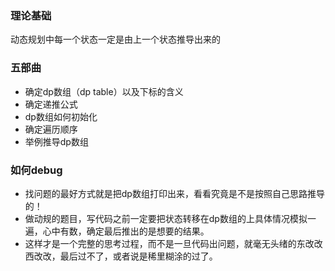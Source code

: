 
### 理论基础

动态规划中每一个状态一定是由上一个状态推导出来的

### 五部曲
-  确定dp数组（dp table）以及下标的含义
-  确定递推公式
-  dp数组如何初始化
-  确定遍历顺序
-  举例推导dp数组


### 如何debug
- 找问题的最好方式就是把dp数组打印出来，看看究竟是不是按照自己思路推导的！
- 做动规的题目，写代码之前一定要把状态转移在dp数组的上具体情况模拟一遍，心中有数，确定最后推出的是想要的结果。
- 这样才是一个完整的思考过程，而不是一旦代码出问题，就毫无头绪的东改改西改改，最后过不了，或者说是稀里糊涂的过了。
